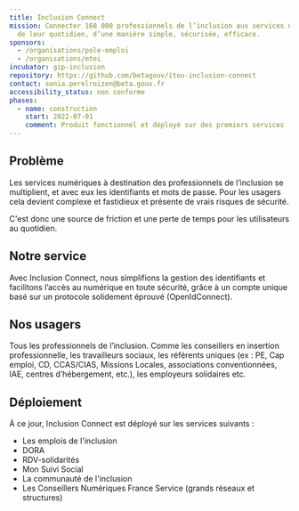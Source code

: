 ```yaml
---
title: Inclusion Connect
mission: Connecter 160 000 professionnels de l’inclusion aux services numériques
  de leur quotidien, d’une manière simple, sécurisée, efficace.
sponsors:
  - /organisations/pole-emploi
  - /organisations/mtei
incubator: gip-inclusion
repository: https://github.com/betagouv/itou-inclusion-connect
contact: sonia.perelroizen@beta.gouv.fr
accessibility_status: non conforme
phases:
  - name: construction
    start: 2022-07-01
    comment: Produit fonctionnel et déployé sur des premiers services
---
```

## Problème

Les services numériques à destination des professionnels de l’inclusion se multiplient, et avec eux les identifiants et mots de passe. Pour les usagers cela devient complexe et fastidieux et présente de vrais risques de sécurité.

C'est donc une source de friction et une perte de temps pour les utilisateurs au quotidien.

## Notre service

Avec Inclusion Connect, nous simplifions la gestion des identifiants et facilitons l’accès au numérique en toute sécurité, grâce à un compte unique basé sur un protocole solidement éprouvé (OpenIdConnect).

## Nos usagers

Tous les professionnels de l’inclusion. Comme les conseillers en insertion professionnelle, les travailleurs sociaux, les référents uniques (ex : PE, Cap emploi, CD, CCAS/CIAS, Missions Locales, associations conventionnées, IAE, centres d’hébergement, etc.), les employeurs solidaires etc.

## Déploiement

À ce jour, Inclusion Connect est déployé sur les services suivants :

* Les emplois de l'inclusion
* DORA
* RDV-solidarités
* M﻿on Suivi Social
* L﻿a communauté de l'inclusion
* L﻿es Conseillers Numériques France Service (grands réseaux et structures)
